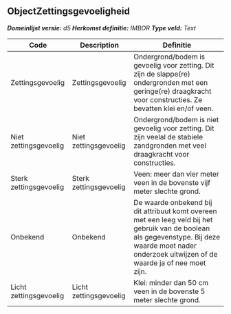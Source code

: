 ﻿## ObjectZettingsgevoeligheid

*__Domeinlijst versie:__ d5*
*__Herkomst definitie:__ IMBOR*
*__Type veld:__ Text*

|__Code__ |__Description__ |__Definitie__	|
|	---	|	---	|   ---	| 
| Zettingsgevoelig | Zettingsgevoelig | Ondergrond/bodem is gevoelig voor zetting. Dit zijn de slappe(re) ondergronden met een geringe(re) draagkracht voor constructies. Ze bevatten klei en/of veen. |
| Niet zettingsgevoelig | Niet zettingsgevoelig | Ondergrond/bodem is niet gevoelig voor zetting. Dit zijn veelal de stabiele zandgronden met veel draagkracht voor constructies. |
| Sterk zettingsgevoelig | Sterk zettingsgevoelig | Veen: meer dan vier meter veen in de bovenste vijf meter slechte grond. |
| Onbekend | Onbekend | De waarde onbekend bij dit attribuut komt overeen met een leeg veld bij het gebruik van de boolean als gegevenstype. Bij deze waarde moet nader onderzoek uitwijzen of de waarde ja of nee moet zijn. |
| Licht zettingsgevoelig | Licht zettingsgevoelig | Klei: minder dan 50 cm veen in de bovenste 5 meter slechte grond. |
